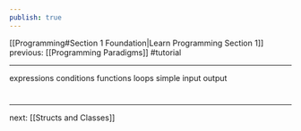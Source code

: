 ```yaml
---
publish: true
---
```


<div id='stars2'></div>
<div id='stars3'></div>
<div id='stars4'></div>

[[Programming#Section 1 Foundation|Learn Programming Section 1]]  previous: [[Programming Paradigms]]   #tutorial

---


expressions
conditions
functions
loops
simple input output

# 
----
next: [[Structs and Classes]] 
